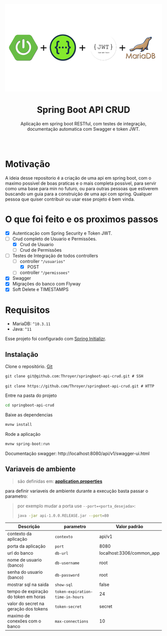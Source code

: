 <p align="center">
  <a href="https://github.com/Throyer" target="blank"><img src="./assets/tecnologias.png" width="560" alt="Spring boot Logo" /></a>
</p>

<h1 align="center">Spring Boot API CRUD</h1>
<p align="center">
    Aplicação em spring boot RESTful, com testes de integração,
    documentação automatica com Swagger e token JWT.
</p>
<br>
<br>

# Motivação

<p>
A ideia desse repositorio é a criação de uma api em spring boot, com o maximo possivel de boas praticas e o mais completa possivel, para servir como uma base para min no futuro, ou para outras pessoas que estiverem buscando um guia para a construição de uma
api com spring. Qualquer pessoa que quiser contribuir ou usar esse projeto é bem vinda.
</p>

# O que foi feito e os proximos passos

- [X] Autenticação com Spring Security e Token JWT.
- [ ] Crud completo de Usuario e Permissões.
  - [X] Crud de Usuario
  - [ ] Crud de Permissões
- [ ] Testes de Integração de todos controllers
  - [ ] controller `"/usuarios"`
    - [X] POST
  - [ ] controller `"/permissoes"`
- [X] Swagger
- [X] Migrações do banco com Flyway
- [X] Soft Delete e TIMESTAMPS

# Requisitos

- MariaDB: `^10.3.11`
- Java: `^11`

Esse projeto foi configurado com [Spring Initializr](https://start.spring.io/).

## Instalação

Clone o repositório. [Git](https://git-scm.com/)

```shell
git clone git@github.com:Throyer/springboot-api-crud.git # SSH

git clone https://github.com/Throyer/springboot-api-crud.git # HTTP
```

Entre na pasta do projeto

```bash
cd springboot-api-crud
```

Baixe as dependencias

```bash
mvnw install
```

Rode a aplicação

```bash
mvnw spring-boot:run
```

Documentação swagger: http://localhost:8080/api/v1/swagger-ui.html

## Variaveis de ambiente

> são definidas em: [**application.properties**](./src/main/resources/application.properties)

para definir variaveis de ambiente durante a execução basta passar o parametro:

> por exemplo mudar a porta use `--port=<porta_desejada>`:
>
> ```bash
> java -jar api-1.0.0.RELEASE.jar --port=80
> ```

| **Descrição**                         | **parametro**                    | **Valor padrão**          |
| ------------------------------------- | -------------------------------- | ------------------------- |
| contexto da aplicação                 | `contexto`                       | api/v1                    |
| porta da aplicação                    | `port`                           | 8080                      |
| url do banco                          | `db-url`                         | localhost:3306/common_app |
| nome de usuario (banco)               | `db-username`                    | root                      |
| senha do usuario (banco)              | `db-password`                    | root                      |
| mostrar sql na saida                  | `show-sql`                       | false                     |
| tempo de expiração do token em horas  | `token-expiration-time-in-hours` | 24                        |
| valor do secret na geração dos tokens | `token-secret`                   | secret                    |
| maximo de conexões com o banco        | `max-connections`                | 10                        |
